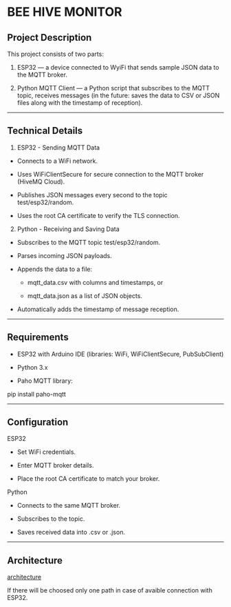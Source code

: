﻿# BEE HIVE MONITOR

## Project Description
This project consists of two parts:

1. ESP32 — a device connected to WyiFi that sends sample JSON data to the MQTT broker.

2. Python MQTT Client — a Python script that subscribes to the MQTT topic, receives messages (in the future: saves the data to CSV or JSON files along with the timestamp of reception).

----------------------------------------------------

## Technical Details
1. ESP32 - Sending MQTT Data
- Connects to a WiFi network.

- Uses WiFiClientSecure for secure connection to the MQTT broker (HiveMQ Cloud).

- Publishes JSON messages every second to the topic test/esp32/random.

- Uses the root CA certificate to verify the TLS connection.

2. Python - Receiving and Saving Data
- Subscribes to the MQTT topic test/esp32/random.

- Parses incoming JSON payloads.
 
- Appends the data to a file:

   - mqtt_data.csv with columns and timestamps, or

   - mqtt_data.json as a list of JSON objects.

- Automatically adds the timestamp of message reception.
  
----------------------------------------------------

## Requirements
- ESP32 with Arduino IDE (libraries: WiFi, WiFiClientSecure, PubSubClient)

- Python 3.x

- Paho MQTT library:
  
pip install paho-mqtt

----------------------------------------------------

## Configuration
ESP32
- Set WiFi credentials.

- Enter MQTT broker details.

- Place the root CA certificate to match your broker.

Python
- Connects to the same MQTT broker.

- Subscribes to the topic.

- Saves received data into .csv or .json.

----------------------------------------------------

## Architecture
[architecture](bee_hive_monitor_architecture.jpg)

If there will be choosed only one path in case of avaible connection with ESP32. 
